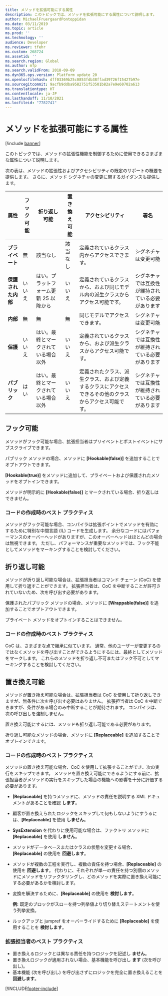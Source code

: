 ```yaml
---
title: メソッドを拡張可能にする属性
description: このトピックでは、メソッドを拡張可能にする属性について説明します。
author: MichaelFruergaardPontoppidan
ms.date: 03/11/2019
ms.topic: article
ms.prod: ''
ms.technology: ''
audience: Developer
ms.reviewer: tfehr
ms.custom: 268724
ms.assetid: ''
ms.search.region: Global
ms.author: mfp
ms.search.validFrom: 2018-09-09
ms.dyn365.ops.version: Platform update 20
ms.openlocfilehash: dff03369b25c0853fdb38ffad39726f15427b97e
ms.sourcegitcommit: 9acfb9ddba9582751f53501b82a7e9e60702a613
ms.translationtype: HT
ms.contentlocale: ja-JP
ms.lasthandoff: 11/10/2021
ms.locfileid: "7782741"
---
```

# <a name="attributes-that-make-methods-extensible"></a>メソッドを拡張可能にする属性

[!include [banner](../includes/banner.md)]

このトピックでは、メソッドの拡張性機能を制御するために使用できるさまざまな属性について説明します。

次の表は、メソッドの拡張性およびアクセシビリティの既定のサポートの概要を提供します。 さらに、メソッド シグネチャの変更に関するガイダンスも提供します。

| 属性  | フック可能 | 折り返し可能 | 置き換え可能 | アクセシビリティ | 署名 | 
|---|----------|-----------|-------------|---------------|-----------|
| **プライベート** | 無 | 該当なし | 該当なし | 定義されているクラス内からアクセスできます。 | シグネチャは変更可能 |
| **保護された内部** | いいえ | はい。プラットフォーム更新 25 以降から | いいえ | 定義されているクラスから、および同じモデル内の派生クラスからアクセス可能です。 | シグネチャでは互換性が維持されている必要があります |
| **内部** | 無 | 無 | 無 | 同じモデルでアクセスできます。 | シグネチャは変更可能 |
| **保護** | いいえ | はい。最終とマークされている場合以外 | いいえ | 定義されているクラスから、および派生クラスからアクセス可能です。 | シグネチャでは互換性が維持されている必要があります |
| **パブリック** | はい | はい。最終とマークされている場合以外 | いいえ | 定義されたクラス、派生クラス、および定義するクラスにアクセスできるその他のクラスからアクセス可能です。 | シグネチャでは互換性が維持されている必要があります |

## <a name="hookable"></a>フック可能
メソッドがフック可能な場合、拡張担当者はプリイベントとポストイベントにサブスクライブできます。

パブリック メソッドの場合、メソッドに **\[Hookable(false)\]** を追加することでオプトアウトできます。

**\[Hookable(true)\]** をメソッドに追加して、プライベートおよび保護されたメソッドをオプトインできます。

メソッドが明示的に **\[Hookable(false)\]** とマークされている場合、折り返しはできません。

### <a name="best-practices-when-you-write-code"></a>コードの作成時のベスト プラクティス
メソッドがフック可能な場合、コンパイラは拡張ポイントでメソッドを有効にするために特別な中間言語 (IL) コードを生成します。 余分なコードにはパフォーマンスのオーバーヘッドがありますが、このオーバーヘッドはほとんどの場合は無視できます。 ただし、パフォーマンスが重要なメソッドでは、フック不能としてメソッドをマーキングすることを検討してください。

## <a name="wrappable"></a>折り返し可能
メソッドが折り返し可能な場合は、拡張担当者はコマンド チェーン (CoC) を使用して折り返すことができます。 拡張担当者は、CoC を中断することが許可されていないため、次を呼び出す必要があります。

保護されたパブリック メソッドの場合、メソッドに **\[Wrappable(false)\]** を追加することでオプトアウトできます。

プライベート メソッドをオプトインすることはできません。

### <a name="best-practices-when-you-write-code"></a>コードの作成時のベスト プラクティス
CoC は、さまざまな点で継承に似ています。 通常、他のユーザーが変更するのではなくメソッドを呼び出すことができるようにするには、最終としてメソッドをマークします。 これらのメソッドを折り返し不可またはフック不可としてマーキングすることを検討してください。

## <a name="replaceable"></a>置き換え可能 
メソッドが置き換え可能な場合は、拡張担当者は CoC を使用して折り返しできますが、無条件に次を呼び出す必要はありません。 拡張担当者は CoC を中断できますが、条件がある場合のみ中断することが期待されます。 コンパイラは、次の呼び出しを強制しません。

置き換え可能にするには、メソッドも折り返し可能である必要があります。

折り返し可能なメソッドの場合、メソッドに **\[Replaceable\]** を追加することでオプトインできます。

### <a name="best-practices-when-you-write-code"></a>コードの作成時のベスト プラクティス
メソッドの置き換え可能な場合、CoC を使用して拡張することができ、次の実行をスキップできます。 メソッドを置き換え可能にできるようにする前に、拡張担当者がメソッドの実行をスキップした場合の機能への影響を十分に評価する必要があります。
            
+ **\[Replaceable\]** を持つメソッドに、メソッドの責任を説明する XML ドキュメントがあることを確認 **します**。
+ 顧客が置き換えられたロジックをスキップして何もしないようにすうるには、**\[Replaceable\]** を使用 **しません**。
+ **SysExtension** を代わりに使用可能な場合は、ファクトリ メソッドに **\[Replaceable\]** を使用 **しません**。
+ メソッドがデータベースまたはクラスの状態を変更する場合、**\[Replaceable\]** の使用を **回避します**。
+ メソッドが複数の工程を実行し、複数の責任を持つ場合、**\[Replaceable\]** の使用を **回避します**。 代わりに、それぞれが単一の責任を持つ別個のメソッドにメソッドをリファクタリングし、どのメソッドを実際に置き換え可能にする必要があるかを検討します。
+ 変換を解決するために、**\[Replaceable\]** の使用を **検討します**。 

    **例:** 既定のブロックがスローを持つ列挙値より切り替えステートメントを使う列挙変換。

+ ルックアップと jumpref をオーバーライドするために **\[Replaceable\]** を使用することを **検討します**。
 
### <a name="best-practices-for-extenders"></a>拡張担当者のベスト プラクティス
+ 置き換えるロジックとは異なる責任を持つロジックを記述し **ません**。
+ 置き換えロジックが適用されない場合、基本機能を呼び出し **ます** (次を呼び出し)。
+ 基本機能 (次を呼び出し) を呼び出さずにロジックを完全に置き換えることを **回避します**。


[!INCLUDE[footer-include](../../../includes/footer-banner.md)]